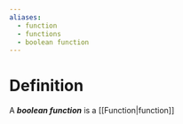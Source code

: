 ```yaml
---
aliases:
  - function
  - functions
  - boolean function
---
```

 # Definition
A ___boolean function___ is a [[Function|function]]